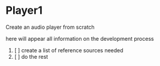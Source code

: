 # Player1
Create an audio player from scratch

here will appear all information on the development process
1. [ ] create a list of reference sources needed
2. [ ] do the rest
